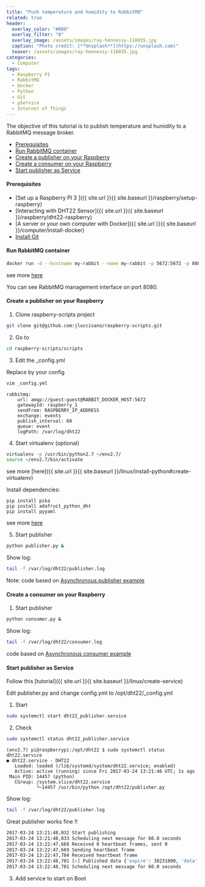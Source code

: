 ```yaml
---
title: "Push temperature and humidity to RabbitMQ"
related: true
header:
  overlay_color: "#000"
  overlay_filter: "0"
  overlay_image: /assets/images/ray-hennessy-118035.jpg
  caption: "Photo credit: [**Unsplash**](https://unsplash.com)"
  teaser: /assets/images/ray-hennessy-118035.jpg
categories:
  - Computer
tags:
  - Raspberry PI
  - RabbitMQ
  - Docker
  - Python
  - Git
  - μService
  - Internet of Things
---
```

The objective of this tutorial is to publish temperature and humidity to a RabbitMQ message broker.


- [Prerequisites](#prerequisites)
- [Run RabbitMQ container](#prerequisites)
- [Create a publisher on your Raspberry](#create-a-publisher-on-your-raspberry)
- [Create a consumer on your Raspberry](#create-a-consumer-on-your-raspberry)
- [Start publisher as Service](#start-publisher-as-service)

####  Prerequisites

- [Set up a Raspberry PI 3 ]({{ site.url }}{{ site.baseurl }}/raspberry/setup-raspberry)
- [Interacting with DHT22 Sensor]({{ site.url }}{{ site.baseurl }}/raspberry/dht22-raspberry)
- [A server or your own computer with Docker]({{ site.url }}{{ site.baseurl }}/computer/install-docker)
- [Install Git](https://git-scm.com/download/linux)


#### Run RabbitMQ container

```bash
docker run -d --hostname my-rabbit --name my-rabbit -p 5672:5672 -p 8080:15672 rabbitmq:3-management
```
see more [here](https://hub.docker.com/_/rabbitmq/)

You can see RabbitMQ management interface on port 8080.

#### Create a publisher on your Raspberry

1. Clone raspberry-scripts project

```bash
git clone git@github.com:jluccisano/raspberry-scripts.git
```

2. Go to 
```bash
cd raspberry-scripts/scripts
```
3. Edit the _config.yml

Replace by your config

```bash
vim _config.yml
```
```text
rabbitmq:
    url: amqp://guest:guest@RABBIT_DOCKER_HOST:5672
    gatewayId: raspberry_1
    sendFrom: RASPBERRY_IP_ADDRESS
    exchange: events
    publish_interval: 60
    queue: event     
    logPath: /var/log/dht22
```
4. Start virtualenv (optional)

```bash
virtualenv -p /usr/bin/python2.7 ~/env2.7/
source ~/env2.7/bin/activate
```
see more [here]({{ site.url }}{{ site.baseurl }}/linux/install-python#create-virtualenv)

Install dependencies:
```
pip install pika
pip install adafruit_python_dht
pip install pyyaml
```
see more [here](https://pika.readthedocs.io/en/0.10.0/)

5. Start publisher

```bash
python publisher.py &
```
Show log:
```bash
tail -f /var/log/dht22/publisher.log
```

Note: code based on [Asynchronous publisher example]("https://pika.readthedocs.io/en/0.10.0/examples/asynchronous_publisher_example.html")

#### Create a consumer on your Raspberry

1. Start publisher

```bash
python consumer.py &
```

Show log:
```bash
tail -f /var/log/dht22/consumer.log
```

code based on [Asynchronous consumer example]("https://pika.readthedocs.io/en/0.10.0/examples/asynchronous_consumer_example.html")

#### Start publisher as Service

Follow this [tutorial]({{ site.url }}{{ site.baseurl }}/linux/create-service)

Edit publisher.py and change config.yml to /opt/dht22/_config.yml

1. Start 

```bash
sudo systemctl start dht22_publisher.service
```

2. Check

```bash
sudo systemctl status dht22_publisher.service
```

```
(env2.7) pi@raspberrypi:/opt/dht22 $ sudo systemctl status dht22.service
● dht22.service - DHT22
   Loaded: loaded (/lib/systemd/system/dht22.service; enabled)
   Active: active (running) since Fri 2017-03-24 13:21:46 UTC; 1s ago
 Main PID: 14457 (python)
   CGroup: /system.slice/dht22.service
           └─14457 /usr/bin/python /opt/dht22/publisher.py
```

Show log:
```bash
tail -f /var/log/dht22/publisher.log
```

Great publisher works fine !!

```bash
2017-03-24 13:21:48,032 Start publishing
2017-03-24 13:21:48,033 Scheduling next message for 60.0 seconds
2017-03-24 13:22:47,668 Received 0 heartbeat frames, sent 0
2017-03-24 13:22:47,669 Sending heartbeat frame
2017-03-24 13:22:47,784 Received heartbeat frame
2017-03-24 13:22:48,701 [>] Published data {'expire': 38231000, 'data': {'humidity': 34.20000076293945, '@type': 'DHT22', 'temperature': 24.399999618530273}, 'created': 1490361768} # 1
2017-03-24 13:22:48,701 Scheduling next message for 60.0 seconds
```

3. Add service to start on Boot
